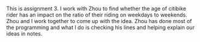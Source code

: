 This is assignment 3. I work with Zhou to find whether the age of citibike rider has an impact on the ratio of their riding on weekdays to weekends. Zhou and I work together to come up with the idea. Zhou has done most of the programming and what I do is checking his lines and helping explain our ideas in notes. 